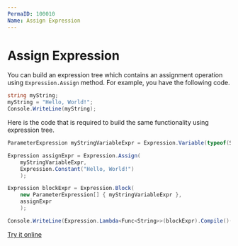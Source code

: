 ```yaml
---
PermaID: 100010
Name: Assign Expression
---
```


# Assign Expression

You can build an expression tree which contains an assignment operation using `Expression.Assign` method. For example, you have the following code.

```csharp
string myString;
myString = "Hello, World!";   
Console.WriteLine(myString);
```

Here is the code that is required to build the same functionality using expression tree. 

```csharp
ParameterExpression myStringVariableExpr = Expression.Variable(typeof(Stri

Expression assignExpr = Expression.Assign(
    myStringVariableExpr,
    Expression.Constant("Hello, World!")
    );

Expression blockExpr = Expression.Block(
    new ParameterExpression[] { myStringVariableExpr },
    assignExpr
    );

Console.WriteLine(Expression.Lambda<Func<String>>(blockExpr).Compile()());
```

[Try it online](https://dotnetfiddle.net/i7nmpN)
